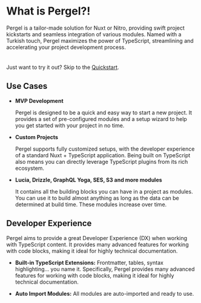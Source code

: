 # What is Pergel?!

Pergel is a tailor-made solution for Nuxt or Nitro, providing swift project kickstarts and seamless integration of various modules. Named with a Turkish touch, Pergel maximizes the power of TypeScript, streamlining and accelerating your project development process.

<div class="tip custom-block" style="padding-top: 8px">

Just want to try it out? Skip to the [Quickstart](./getting-started).

</div>

## Use Cases

- **MVP Development**

  Pergel is designed to be a quick and easy way to start a new project. It provides a set of pre-configured modules and a setup wizard to help you get started with your project in no time.

- **Custom Projects**

  Pergel supports fully customized setups, with the developer experience of a standard Nuxt + TypeScript application. Being built on TypeScript also means you can directly leverage TypeScript plugins from its rich ecosystem.

- **Lucia, Drizzle, GraphQL Yoga, SES, S3 and more modules**

  It contains all the building blocks you can have in a project as modules. You can use it to build almost anything as long as the data can be determined at build time. These modules increase over time.


## Developer Experience

Pergel aims to provide a great Developer Experience (DX) when working with TypeScript content. It provides many advanced features for working with code blocks, making it ideal for highly technical documentation.

- **Built-in TypeScript Extensions:** Frontmatter, tables, syntax highlighting... you name it. Specifically, Pergel provides many advanced features for working with code blocks, making it ideal for highly technical documentation.

- **Auto Import Modules:** All modules are auto-imported and ready to use.
